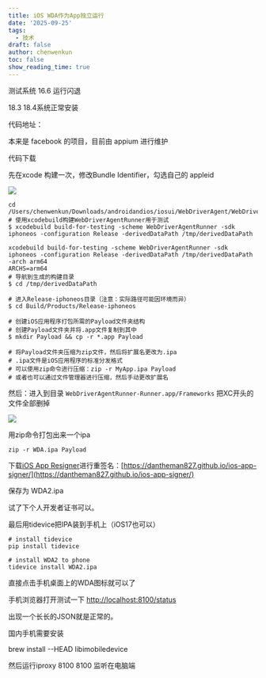 ```yaml
---
title: iOS WDA作为App独立运行
date: '2025-09-25'
tags:
  - 技术
draft: false
author: chenwenkun
toc: false
show_reading_time: true
---
```

测试系统 16.6 运行闪退

18.3 18.4系统正常安装

代码地址：

本来是 facebook 的项目，目前由 appium 进行维护

代码下载

先在xcode 构建一次，修改Bundle Identifier，勾选自己的 appleid

![](https://prod-files-secure.s3.us-west-2.amazonaws.com/c205fb54-92b2-4987-8be3-972b67d27acc/cb756a73-27bc-4b0d-951a-858df3344b59/image.png?X-Amz-Algorithm=AWS4-HMAC-SHA256&X-Amz-Content-Sha256=UNSIGNED-PAYLOAD&X-Amz-Credential=ASIAZI2LB46652LV2GF6%2F20251011%2Fus-west-2%2Fs3%2Faws4_request&X-Amz-Date=20251011T004601Z&X-Amz-Expires=3600&X-Amz-Security-Token=IQoJb3JpZ2luX2VjEGAaCXVzLXdlc3QtMiJGMEQCICRr0qQCQH0IwnaS%2BCN7PyOrqAwgZxf5%2FwJlxGqu%2FyMXAiAJGpqBNZEY0HYeohuXPuqe5wmnujqVl4mo6evT6Z9RASqIBAj5%2F%2F%2F%2F%2F%2F%2F%2F%2F%2F8BEAAaDDYzNzQyMzE4MzgwNSIMX377JZE3mG5vAYZPKtwDJyw05NsZjR4msYNNJMrtiXo0Al%2BmFK0qwREeOarSYUKksakukVSMXGdP3TXL7QfQq2Zp%2F1PvryzAv4ar%2BdOvBZGaxxg9rPTogy3Uc3awLmMVn%2B6bCXMETlGsGHQjWt4bf%2FX%2ByvWgh%2BHUE7gMyoOFZwss0m%2BAXqzZ3e4LK4WM3WE24y%2BhlmPc%2BWoJESeGDUhlvC1xClTFISWPJxYhxQBFs2Zx0N8VTC220%2BDFMx%2B5W%2BfYGps%2BnCRKISk8A%2BA6hY%2BaSL4bT54dPlO539PmXZNVgD3FlD%2BxinEY%2FgGSQwtCsnSz3SKsYHFrfZKxD0lNLFIdhJlCmz3sXqfbwDCt6A1Cgtnjvn1K0ORothJQ3it11d%2BUFJANXSWEfVU6rjHa72gkdPnLJ4Jm3Ycc8Wocce1ruIr5HbRiC7Vvl2OPFHgRanBmxfxuxW43wam74HxafsWxgUmmPfZ4Iosg%2B5mkzJBESfCq1kUca%2BJaoYe%2F9e2cSDVftn83noAgPF3FOezXJVKCHYvCMQvYK1UjVbweepKFT6VV4MqUk5Cik0xglqVUdNe5oFxNZFoZ%2FaZzhoJnvbS4ACbkzvsjhnFgsdtKPs4sTpK0QRPynXGFJG3kG8ZMehP%2F78EK4U3KFDbq8rEwnbamxwY6pgGme3L3h6IKCt9QPwWOuvr5GN%2F%2FjOs86sXcTGoQ6VWmnp%2BIToeYI2fTD%2B04rGdYNo0jUMKAejHXvq%2FAWID9s1c9avucYdOUb%2BF4ZbKjpBMSgagwPjYx8JovpJoZmHkfyirso8zZkEeH2xxm%2FzLK5qRUGg0B8DKQ0Oy38DAnqRCNbVbEMj1hXSHFYqKPqAmVlS70CvKF8nIKGdnrM2yr%2FRLAG2H8So%2FT&X-Amz-Signature=b5255408e43355fa6adee8dcf872be67e45a187cfc1c2b97dea3d414745b2f94&X-Amz-SignedHeaders=host&x-amz-checksum-mode=ENABLED&x-id=GetObject)

```shell
cd /Users/chenwenkun/Downloads/androidandios/iosui/WebDriverAgent/WebDriverAgent
# 使用xcodebuild构建WebDriverAgentRunner用于测试
$ xcodebuild build-for-testing -scheme WebDriverAgentRunner -sdk iphoneos -configuration Release -derivedDataPath /tmp/derivedDataPath

xcodebuild build-for-testing -scheme WebDriverAgentRunner -sdk iphoneos -configuration Release -derivedDataPath /tmp/derivedDataPath -arch arm64
ARCHS=arm64
# 导航到生成的构建目录
$ cd /tmp/derivedDataPath

# 进入Release-iphoneos目录（注意：实际路径可能因环境而异）
$ cd Build/Products/Release-iphoneos

# 创建iOS应用程序打包所需的Payload文件夹结构
# 创建Payload文件夹并将.app文件复制到其中
$ mkdir Payload && cp -r *.app Payload

# 将Payload文件夹压缩为zip文件，然后将扩展名更改为.ipa
# .ipa文件是iOS应用程序的标准分发格式
# 可以使用zip命令进行压缩：zip -r MyApp.ipa Payload
# 或者也可以通过文件管理器进行压缩，然后手动更改扩展名
```

然后：进入到目录 `WebDriverAgentRunner-Runner.app/Frameworks` 把XC开头的文件全部删掉

![](https://prod-files-secure.s3.us-west-2.amazonaws.com/c205fb54-92b2-4987-8be3-972b67d27acc/358b8d2b-1bfe-4fb9-beb5-83e1de5f201e/image.png?X-Amz-Algorithm=AWS4-HMAC-SHA256&X-Amz-Content-Sha256=UNSIGNED-PAYLOAD&X-Amz-Credential=ASIAZI2LB46652LV2GF6%2F20251011%2Fus-west-2%2Fs3%2Faws4_request&X-Amz-Date=20251011T004601Z&X-Amz-Expires=3600&X-Amz-Security-Token=IQoJb3JpZ2luX2VjEGAaCXVzLXdlc3QtMiJGMEQCICRr0qQCQH0IwnaS%2BCN7PyOrqAwgZxf5%2FwJlxGqu%2FyMXAiAJGpqBNZEY0HYeohuXPuqe5wmnujqVl4mo6evT6Z9RASqIBAj5%2F%2F%2F%2F%2F%2F%2F%2F%2F%2F8BEAAaDDYzNzQyMzE4MzgwNSIMX377JZE3mG5vAYZPKtwDJyw05NsZjR4msYNNJMrtiXo0Al%2BmFK0qwREeOarSYUKksakukVSMXGdP3TXL7QfQq2Zp%2F1PvryzAv4ar%2BdOvBZGaxxg9rPTogy3Uc3awLmMVn%2B6bCXMETlGsGHQjWt4bf%2FX%2ByvWgh%2BHUE7gMyoOFZwss0m%2BAXqzZ3e4LK4WM3WE24y%2BhlmPc%2BWoJESeGDUhlvC1xClTFISWPJxYhxQBFs2Zx0N8VTC220%2BDFMx%2B5W%2BfYGps%2BnCRKISk8A%2BA6hY%2BaSL4bT54dPlO539PmXZNVgD3FlD%2BxinEY%2FgGSQwtCsnSz3SKsYHFrfZKxD0lNLFIdhJlCmz3sXqfbwDCt6A1Cgtnjvn1K0ORothJQ3it11d%2BUFJANXSWEfVU6rjHa72gkdPnLJ4Jm3Ycc8Wocce1ruIr5HbRiC7Vvl2OPFHgRanBmxfxuxW43wam74HxafsWxgUmmPfZ4Iosg%2B5mkzJBESfCq1kUca%2BJaoYe%2F9e2cSDVftn83noAgPF3FOezXJVKCHYvCMQvYK1UjVbweepKFT6VV4MqUk5Cik0xglqVUdNe5oFxNZFoZ%2FaZzhoJnvbS4ACbkzvsjhnFgsdtKPs4sTpK0QRPynXGFJG3kG8ZMehP%2F78EK4U3KFDbq8rEwnbamxwY6pgGme3L3h6IKCt9QPwWOuvr5GN%2F%2FjOs86sXcTGoQ6VWmnp%2BIToeYI2fTD%2B04rGdYNo0jUMKAejHXvq%2FAWID9s1c9avucYdOUb%2BF4ZbKjpBMSgagwPjYx8JovpJoZmHkfyirso8zZkEeH2xxm%2FzLK5qRUGg0B8DKQ0Oy38DAnqRCNbVbEMj1hXSHFYqKPqAmVlS70CvKF8nIKGdnrM2yr%2FRLAG2H8So%2FT&X-Amz-Signature=9b9e7cf67911a690951e626c853ba4dcaa7cf6ab11d61b57064972f723b1bade&X-Amz-SignedHeaders=host&x-amz-checksum-mode=ENABLED&x-id=GetObject)

用zip命令打包出来一个ipa

```shell
zip -r WDA.ipa Payload
```

下载[iOS App Resigner](https://zhida.zhihu.com/search?content_id=237756070&content_type=Article&match_order=1&q=iOS%20App%20Resigner&zd_token=eyJhbGciOiJIUzI1NiIsInR5cCI6IkpXVCJ9.eyJpc3MiOiJ6aGlkYV9zZXJ2ZXIiLCJleHAiOjE3NDQzNTQ0ODAsInEiOiJpT1MgQXBwIFJlc2lnbmVyIiwiemhpZGFfc291cmNlIjoiZW50aXR5IiwiY29udGVudF9pZCI6MjM3NzU2MDcwLCJjb250ZW50X3R5cGUiOiJBcnRpY2xlIiwibWF0Y2hfb3JkZXIiOjEsInpkX3Rva2VuIjpudWxsfQ.XGwOKX0ujlvhojSuRT3SlA0sDFnQK-FxDJr60CX6YqU&zhida_source=entity)进行重签名：[https://dantheman827.github.io/ios-app-signer/](https://dantheman827.github.io/ios-app-signer/)

保存为 WDA2.ipa

试了下个人开发者证书可以。

最后用tidevice把IPA装到手机上（iOS17也可以）

```shell
# install tidevice
pip install tidevice

# install WDA2 to phone
tidevice install WDA2.ipa
```

直接点击手机桌面上的WDA图标就可以了

手机浏览器打开测试一下 [http://localhost:8100/status](http://localhost:8100/status)

出现一个长长的JSON就是正常的。

国内手机需要安装

brew install --HEAD libimobiledevice

然后运行iproxy 8100 8100 监听在电脑端

